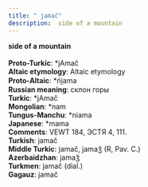 ```yaml
---
title: " jamač"
description:  side of a mountain
---
```

<p data-pagefind-weight="0.5">
<strong> side of a mountain</strong><br><br>
<strong>Proto-Turkic</strong>:  *jAmač<br>
<strong>Altaic etymology</strong>:  Altaic etymology<br>
<strong> Proto-Altaic</strong>:  *ńi̯ama<br>
<strong>Russian meaning</strong>:  склон горы<br>
<strong>Turkic</strong>:  *jAmač<br>
<strong>Mongolian</strong>:  *nam<br>
<strong>Tungus-Manchu</strong>:  *niama<br>
<strong>Japanese</strong>:  *mama<br>
<strong>Comments</strong>:  VEWT 184, ЭСТЯ 4, 111.<br>
<strong>Turkish</strong>:  jamač<br>
<strong>Middle Turkic</strong>:  jamač, jamaǯ (R, Pav. C.)<br>
<strong>Azerbaidzhan</strong>:  jamaǯ<br>
<strong>Turkmen</strong>:  jamač (dial.)<br>
<strong>Gagauz</strong>:  jamač<br>

</p>

